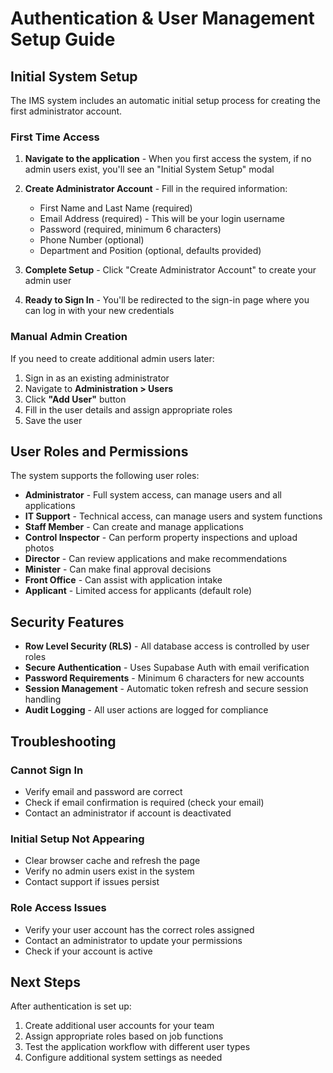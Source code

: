 # Authentication & User Management Setup Guide

## Initial System Setup

The IMS system includes an automatic initial setup process for creating the first administrator account.

### First Time Access

1. **Navigate to the application** - When you first access the system, if no admin users exist, you'll see an "Initial System Setup" modal
2. **Create Administrator Account** - Fill in the required information:
   - First Name and Last Name (required)
   - Email Address (required) - This will be your login username
   - Password (required, minimum 6 characters)
   - Phone Number (optional)
   - Department and Position (optional, defaults provided)

3. **Complete Setup** - Click "Create Administrator Account" to create your admin user
4. **Ready to Sign In** - You'll be redirected to the sign-in page where you can log in with your new credentials

### Manual Admin Creation

If you need to create additional admin users later:

1. Sign in as an existing administrator
2. Navigate to **Administration > Users** 
3. Click **"Add User"** button
4. Fill in the user details and assign appropriate roles
5. Save the user

## User Roles and Permissions

The system supports the following user roles:

- **Administrator** - Full system access, can manage users and all applications
- **IT Support** - Technical access, can manage users and system functions  
- **Staff Member** - Can create and manage applications
- **Control Inspector** - Can perform property inspections and upload photos
- **Director** - Can review applications and make recommendations
- **Minister** - Can make final approval decisions
- **Front Office** - Can assist with application intake
- **Applicant** - Limited access for applicants (default role)

## Security Features

- **Row Level Security (RLS)** - All database access is controlled by user roles
- **Secure Authentication** - Uses Supabase Auth with email verification
- **Password Requirements** - Minimum 6 characters for new accounts
- **Session Management** - Automatic token refresh and secure session handling
- **Audit Logging** - All user actions are logged for compliance

## Troubleshooting

### Cannot Sign In
- Verify email and password are correct
- Check if email confirmation is required (check your email)
- Contact an administrator if account is deactivated

### Initial Setup Not Appearing
- Clear browser cache and refresh the page
- Verify no admin users exist in the system
- Contact support if issues persist

### Role Access Issues
- Verify your user account has the correct roles assigned
- Contact an administrator to update your permissions
- Check if your account is active

## Next Steps

After authentication is set up:
1. Create additional user accounts for your team
2. Assign appropriate roles based on job functions  
3. Test the application workflow with different user types
4. Configure additional system settings as needed